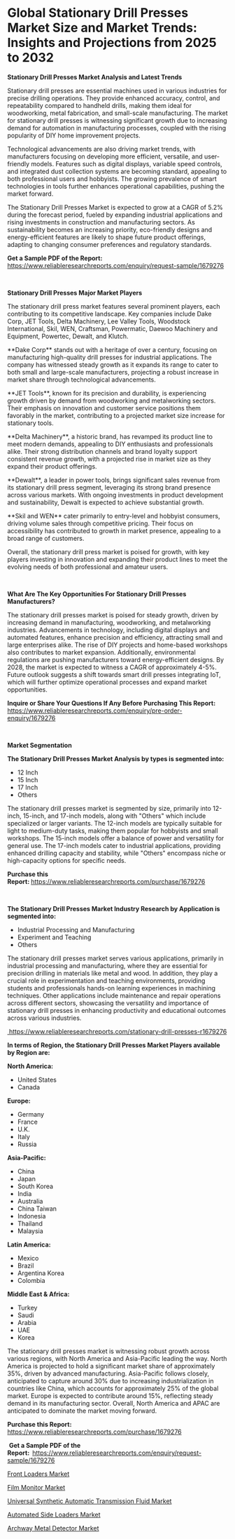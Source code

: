 <p><h1>Global Stationary Drill Presses Market Size and Market Trends: Insights and Projections from 2025 to 2032</h1></p><p><strong>Stationary Drill Presses Market Analysis and Latest Trends</strong></p>
<p><p>Stationary drill presses are essential machines used in various industries for precise drilling operations. They provide enhanced accuracy, control, and repeatability compared to handheld drills, making them ideal for woodworking, metal fabrication, and small-scale manufacturing. The market for stationary drill presses is witnessing significant growth due to increasing demand for automation in manufacturing processes, coupled with the rising popularity of DIY home improvement projects.</p><p>Technological advancements are also driving market trends, with manufacturers focusing on developing more efficient, versatile, and user-friendly models. Features such as digital displays, variable speed controls, and integrated dust collection systems are becoming standard, appealing to both professional users and hobbyists. The growing prevalence of smart technologies in tools further enhances operational capabilities, pushing the market forward.</p><p>The Stationary Drill Presses Market is expected to grow at a CAGR of 5.2% during the forecast period, fueled by expanding industrial applications and rising investments in construction and manufacturing sectors. As sustainability becomes an increasing priority, eco-friendly designs and energy-efficient features are likely to shape future product offerings, adapting to changing consumer preferences and regulatory standards.</p></p>
<p><strong>Get a Sample PDF of the Report:&nbsp;</strong> <a href="https://www.reliableresearchreports.com/enquiry/request-sample/1679276?utm_campaign=9&utm_medium=2&utm_source=Github&utm_content=ia&utm_term=08042025&utm_id=stationary-drill-presses">https://www.reliableresearchreports.com/enquiry/request-sample/1679276</a></p>
<p>&nbsp;</p>
<p><strong>Stationary Drill Presses Major Market Players</strong></p>
<p><p>The stationary drill press market features several prominent players, each contributing to its competitive landscape. Key companies include Dake Corp, JET Tools, Delta Machinery, Lee Valley Tools, Woodstock International, Skil, WEN, Craftsman, Powermatic, Daewoo Machinery and Equipment, Powertec, Dewalt, and Klutch.</p><p>**Dake Corp** stands out with a heritage of over a century, focusing on manufacturing high-quality drill presses for industrial applications. The company has witnessed steady growth as it expands its range to cater to both small and large-scale manufacturers, projecting a robust increase in market share through technological advancements.</p><p>**JET Tools**, known for its precision and durability, is experiencing growth driven by demand from woodworking and metalworking sectors. Their emphasis on innovation and customer service positions them favorably in the market, contributing to a projected market size increase for stationary tools.</p><p>**Delta Machinery**, a historic brand, has revamped its product line to meet modern demands, appealing to DIY enthusiasts and professionals alike. Their strong distribution channels and brand loyalty support consistent revenue growth, with a projected rise in market size as they expand their product offerings.</p><p>**Dewalt**, a leader in power tools, brings significant sales revenue from its stationary drill press segment, leveraging its strong brand presence across various markets. With ongoing investments in product development and sustainability, Dewalt is expected to achieve substantial growth.</p><p>**Skil and WEN** cater primarily to entry-level and hobbyist consumers, driving volume sales through competitive pricing. Their focus on accessibility has contributed to growth in market presence, appealing to a broad range of customers.</p><p>Overall, the stationary drill press market is poised for growth, with key players investing in innovation and expanding their product lines to meet the evolving needs of both professional and amateur users.</p></p>
<p>&nbsp;</p>
<p><strong>What Are The Key Opportunities For Stationary Drill Presses Manufacturers?</strong></p>
<p><p>The stationary drill presses market is poised for steady growth, driven by increasing demand in manufacturing, woodworking, and metalworking industries. Advancements in technology, including digital displays and automated features, enhance precision and efficiency, attracting small and large enterprises alike. The rise of DIY projects and home-based workshops also contributes to market expansion. Additionally, environmental regulations are pushing manufacturers toward energy-efficient designs. By 2028, the market is expected to witness a CAGR of approximately 4-5%. Future outlook suggests a shift towards smart drill presses integrating IoT, which will further optimize operational processes and expand market opportunities.</p></p>
<p><strong>Inquire or Share Your Questions If Any Before Purchasing This Report:</strong> <a href="https://www.reliableresearchreports.com/enquiry/pre-order-enquiry/1679276?utm_campaign=9&utm_medium=2&utm_source=Github&utm_content=ia&utm_term=08042025&utm_id=stationary-drill-presses">https://www.reliableresearchreports.com/enquiry/pre-order-enquiry/1679276</a></p>
<p>&nbsp;</p>
<p><strong>Market Segmentation</strong></p>
<p><strong>The Stationary Drill Presses Market Analysis by types is segmented into:</strong></p>
<p><ul><li>12 Inch</li><li>15 Inch</li><li>17 Inch</li><li>Others</li></ul></p>
<p><p>The stationary drill presses market is segmented by size, primarily into 12-inch, 15-inch, and 17-inch models, along with "Others" which include specialized or larger variants. The 12-inch models are typically suitable for light to medium-duty tasks, making them popular for hobbyists and small workshops. The 15-inch models offer a balance of power and versatility for general use. The 17-inch models cater to industrial applications, providing enhanced drilling capacity and stability, while "Others" encompass niche or high-capacity options for specific needs.</p></p>
<p><strong>Purchase this Report:&nbsp;</strong><a href="https://www.reliableresearchreports.com/purchase/1679276?utm_campaign=9&utm_medium=2&utm_source=Github&utm_content=ia&utm_term=08042025&utm_id=stationary-drill-presses">https://www.reliableresearchreports.com/purchase/1679276</a></p>
<p>&nbsp;</p>
<p><strong>The Stationary Drill Presses Market Industry Research by Application is segmented into:</strong></p>
<p><ul><li>Industrial Processing and Manufacturing</li><li>Experiment and Teaching</li><li>Others</li></ul></p>
<p><p>The stationary drill presses market serves various applications, primarily in industrial processing and manufacturing, where they are essential for precision drilling in materials like metal and wood. In addition, they play a crucial role in experimentation and teaching environments, providing students and professionals hands-on learning experiences in machining techniques. Other applications include maintenance and repair operations across different sectors, showcasing the versatility and importance of stationary drill presses in enhancing productivity and educational outcomes across various industries.</p></p>
<p><a href="https://www.reliableresearchreports.com/stationary-drill-presses-r1679276?utm_campaign=9&utm_medium=2&utm_source=Github&utm_content=ia&utm_term=08042025&utm_id=stationary-drill-presses">&nbsp;https://www.reliableresearchreports.com/stationary-drill-presses-r1679276</a></p>
<p><strong>In terms of Region, the Stationary Drill Presses Market Players available by Region are:</strong></p>
<p>
    <p> <strong> North America: </strong>
        <ul>
            <li>United States</li>
            <li>Canada</li>
        </ul>
        </p> 
    <p> <strong> Europe: </strong>
        <ul>
            <li>Germany</li>
            <li>France</li>
            <li>U.K.</li>
            <li>Italy</li>
            <li>Russia</li>
        </ul>
        </p> 
    <p> <strong> Asia-Pacific: </strong>
        <ul>
            <li>China</li>
            <li>Japan</li>
            <li>South Korea</li>
            <li>India</li>
            <li>Australia</li>
            <li>China Taiwan</li>
            <li>Indonesia</li>
            <li>Thailand</li>
            <li>Malaysia</li>
        </ul>
        </p> 
    <p> <strong> Latin America: </strong>
        <ul>
            <li>Mexico</li>
            <li>Brazil</li>
            <li>Argentina Korea</li>
            <li>Colombia</li>
        </ul>
        </p> 
    <p> <strong> Middle East & Africa: </strong>
        <ul>
            <li>Turkey</li>
            <li>Saudi</li>
            <li>Arabia</li>
            <li>UAE</li>
            <li>Korea</li>
        </ul>
    </p>
    </p>
<p><p>The stationary drill presses market is witnessing robust growth across various regions, with North America and Asia-Pacific leading the way. North America is projected to hold a significant market share of approximately 35%, driven by advanced manufacturing. Asia-Pacific follows closely, anticipated to capture around 30% due to increasing industrialization in countries like China, which accounts for approximately 25% of the global market. Europe is expected to contribute around 15%, reflecting steady demand in its manufacturing sector. Overall, North America and APAC are anticipated to dominate the market moving forward.</p></p>
<p><strong>Purchase this Report: </strong><a href="https://www.reliableresearchreports.com/purchase/1679276?utm_campaign=9&utm_medium=2&utm_source=Github&utm_content=ia&utm_term=08042025&utm_id=stationary-drill-presses">https://www.reliableresearchreports.com/purchase/1679276</a></p>
<p>&nbsp;<strong>Get a Sample PDF of the Report:&nbsp;&nbsp;</strong><a href="https://www.reliableresearchreports.com/enquiry/request-sample/1679276?utm_campaign=9&utm_medium=2&utm_source=Github&utm_content=ia&utm_term=08042025&utm_id=stationary-drill-presses">https://www.reliableresearchreports.com/enquiry/request-sample/1679276</a></p>
<p><strong></strong></p>
<p><p><a href="https://github.com/pichuaadh0/Market-Research-Report-List-1/blob/main/front-loaders-market.md?utm_campaign=9&utm_medium=2&utm_source=Github&utm_content=ia&utm_term=08042025&utm_id=stationary-drill-presses">Front Loaders Market</a></p><p><a href="https://github.com/azetehhasle/Market-Research-Report-List-1/blob/main/film-monitor-market.md?utm_campaign=9&utm_medium=2&utm_source=Github&utm_content=ia&utm_term=08042025&utm_id=stationary-drill-presses">Film Monitor Market</a></p><p><a href="https://github.com/lemiranajd/Market-Research-Report-List-1/blob/main/universal-synthetic-automatic-transmission-fluid-market.md?utm_campaign=9&utm_medium=2&utm_source=Github&utm_content=ia&utm_term=08042025&utm_id=stationary-drill-presses">Universal Synthetic Automatic Transmission Fluid Market</a></p><p><a href="https://github.com/ogbadujonito22/Market-Research-Report-List-1/blob/main/automated-side-loaders-market.md?utm_campaign=9&utm_medium=2&utm_source=Github&utm_content=ia&utm_term=08042025&utm_id=stationary-drill-presses">Automated Side Loaders Market</a></p><p><a href="https://github.com/dovbusmrking/Market-Research-Report-List-1/blob/main/archway-metal-detector-market.md?utm_campaign=9&utm_medium=2&utm_source=Github&utm_content=ia&utm_term=08042025&utm_id=stationary-drill-presses">Archway Metal Detector Market</a></p></p>